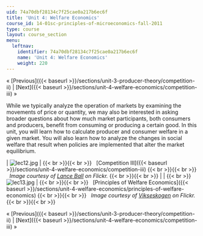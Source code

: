```yaml
---
uid: 74a70dbf28134c7f25cae0a217b6ec6f
title: 'Unit 4: Welfare Economics'
course_id: 14-01sc-principles-of-microeconomics-fall-2011
type: course
layout: course_section
menu:
  leftnav:
    identifier: 74a70dbf28134c7f25cae0a217b6ec6f
    name: 'Unit 4: Welfare Economics'
    weight: 220
---
```


« [Previous]({{< baseurl >}}/sections/unit-3-producer-theory/competition-ii) | [Next]({{< baseurl >}}/sections/unit-4-welfare-economics/competition-iii) »

While we typically analyze the operation of markets by examining the movements of price or quantity, we may also be interested in asking broader questions about how much market participants, both consumers and producers, benefit from consuming or producing a certain good. In this unit, you will learn how to calculate producer and consumer welfare in a given market. You will also learn how to analyze the changes in social welfare that result when policies are implemented that alter the market equilibrium.

| ![lec12.jpg](https://open-learning-course-data-production.s3.amazonaws.com/14-01sc-principles-of-microeconomics-fall-2011/ecc124ff88cfc639de660c85f6f1e79a_lec12.jpg) |  {{< br >}}{{< br >}}   [Competition III]({{< baseurl >}}/sections/unit-4-welfare-economics/competition-iii) {{< br >}}{{< br >}}   _Image courtesy of [Lance Ball](http://www.flickr.com/photos/skimcoat/2931005015/in/photostream/) on Flickr._ {{< br >}}{{< br >}}  |
|   {{< br >}}![lec13.jpg](https://open-learning-course-data-production.s3.amazonaws.com/14-01sc-principles-of-microeconomics-fall-2011/71791b2770012076ea7cf29871eeabb5_lec13.jpg) |  {{< br >}}{{< br >}}   [Principles of Welfare Economics]({{< baseurl >}}/sections/unit-4-welfare-economics/principles-of-welfare-economics) {{< br >}}{{< br >}}   _Image courtesy of [Vikseskogen](http://www.flickr.com/photos/vilseskogen/5846470744/) on Flickr._ {{< br >}}{{< br >}}  

« [Previous]({{< baseurl >}}/sections/unit-3-producer-theory/competition-ii) | [Next]({{< baseurl >}}/sections/unit-4-welfare-economics/competition-iii) »